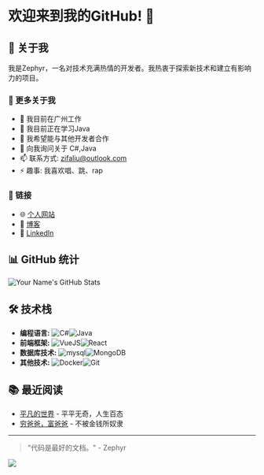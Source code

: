 # 欢迎来到我的GitHub! 👋

## 🌟 关于我

我是Zephyr，一名对技术充满热情的开发者。我热衷于探索新技术和建立有影响力的项目。

### 🚀 更多关于我

- 🔭 我目前在广州工作
- 🌱 我目前正在学习Java
- 👯 我希望能与其他开发者合作
- 💬 向我询问关于 C#,Java
- 📫 联系方式: [zifaliu@outlook.com](mailto:zifaliu@outlook.com)
- ⚡ 趣事: 我喜欢唱、跳、rap

### 🔗 链接

- 🌐 [个人网站](https://zifaliu.com)
- 📝 [博客](https://blog.zifaliu.com)
- 💼 [LinkedIn](https://linkedin.com/in/yourusername)

## 📊 GitHub 统计

![Your Name's GitHub Stats](https://github-readme-stats.vercel.app/api?username=zifaliu&show_icons=true&theme=tokyonight)

## 🛠 技术栈

- **编程语言:** ![C#](https://img.shields.io/badge/C%23-239120.svg?logo=c-sharp&logoColor=white)![Java](https://img.shields.io/badge/Java-ED8B00.svg?logo=java&logoColor=white)
- **前端框架:** ![VueJS](https://img.shields.io/badge/Vue.js-35495e.svg?logo=vue.js&logoColor=4FC08D)![React](https://img.shields.io/badge/React-20232a.svg?logo=react&logoColor=61DAFB)
- **数据库技术:** ![mysql](https://img.shields.io/badge/mysql-00000f.svg?logo=mysql&logoColor=white)![MongoDB](https://img.shields.io/badge/MongoDB-4ea94b.svg?logo=mongodb&logoColor=white)
- **其他技术:** ![Docker](https://img.shields.io/badge/Docker-2496ED?logo=docker&logoColor=white)![Git](https://img.shields.io/badge/Git-black?logo=git)

## 📚 最近阅读

- [平凡的世界](https://book.douban.com/subject/10517238/) - 平平无奇，人生百态
- [穷爸爸，富爸爸](https://book.douban.com/subject/1033778/) - 不被金钱所奴隶

---

> "代码是最好的文档。" - Zephyr

<!-- 这里可以放置你喜欢的名言或者个人格言 -->

![](https://cdn.zifaliu.com/images/202312201035094.png)

